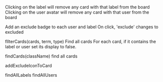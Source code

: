 Clicking on the label will remove any card with that label from the board
Clicking on  the user avatar will remove any card with that user from the board


Add an exclude badge to each user and label
On click, 'exclude' changes to excluded




fIlterCards(cards, term, type)
Find all cards
For each card, if it contains the label or user
set its display to false.

findCards(className)
find all cards

addExcludeIconToCard


findAllLabels
findAllUsers

